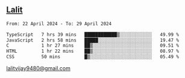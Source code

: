 ## [Lalit](https://lalit.sh)

<!--START_SECTION:waka-->

```txt
From: 22 April 2024 - To: 29 April 2024

TypeScript   7 hrs 39 mins   ████████████▒░░░░░░░░░░░░   49.99 %
JavaScript   2 hrs 58 mins   █████░░░░░░░░░░░░░░░░░░░░   19.47 %
C            1 hr 27 mins    ██▒░░░░░░░░░░░░░░░░░░░░░░   09.51 %
HTML         1 hr 22 mins    ██▒░░░░░░░░░░░░░░░░░░░░░░   08.97 %
CSS          50 mins         █▒░░░░░░░░░░░░░░░░░░░░░░░   05.49 %
```

<!--END_SECTION:waka-->

lalitvijay9480@gmail.com
